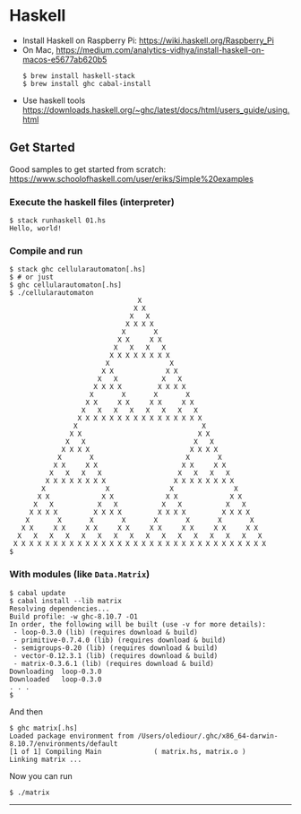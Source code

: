 # Haskell
- Install Haskell on Raspberry Pi: <https://wiki.haskell.org/Raspberry_Pi>
- On Mac, <https://medium.com/analytics-vidhya/install-haskell-on-macos-e5677ab620b5>
    ```
    $ brew install haskell-stack
    $ brew install ghc cabal-install
    ```
- Use haskell tools <https://downloads.haskell.org/~ghc/latest/docs/html/users_guide/using.html>

## Get Started
Good samples to get started from scratch: <https://www.schoolofhaskell.com/user/eriks/Simple%20examples>

### Execute the haskell files (interpreter)
```
$ stack runhaskell 01.hs
Hello, world! 
```

### Compile and run
```
$ stack ghc cellularautomaton[.hs]
$ # or just
$ ghc cellularautomaton[.hs]
$ ./cellularautomaton 
                                X                                
                               X X                               
                              X   X                              
                             X X X X                             
                            X       X                            
                           X X     X X                           
                          X   X   X   X                          
                         X X X X X X X X                         
                        X               X                        
                       X X             X X                       
                      X   X           X   X                      
                     X X X X         X X X X                     
                    X       X       X       X                    
                   X X     X X     X X     X X                   
                  X   X   X   X   X   X   X   X                  
                 X X X X X X X X X X X X X X X X                 
                X                               X                
               X X                             X X               
              X   X                           X   X              
             X X X X                         X X X X             
            X       X                       X       X            
           X X     X X                     X X     X X           
          X   X   X   X                   X   X   X   X          
         X X X X X X X X                 X X X X X X X X         
        X               X               X               X        
       X X             X X             X X             X X       
      X   X           X   X           X   X           X   X      
     X X X X         X X X X         X X X X         X X X X     
    X       X       X       X       X       X       X       X    
   X X     X X     X X     X X     X X     X X     X X     X X   
  X   X   X   X   X   X   X   X   X   X   X   X   X   X   X   X  
 X X X X X X X X X X X X X X X X X X X X X X X X X X X X X X X X 
$ 
```

### With modules (like `Data.Matrix`)
```
$ cabal update
$ cabal install --lib matrix
Resolving dependencies...
Build profile: -w ghc-8.10.7 -O1
In order, the following will be built (use -v for more details):
 - loop-0.3.0 (lib) (requires download & build)
 - primitive-0.7.4.0 (lib) (requires download & build)
 - semigroups-0.20 (lib) (requires download & build)
 - vector-0.12.3.1 (lib) (requires download & build)
 - matrix-0.3.6.1 (lib) (requires download & build)
Downloading  loop-0.3.0
Downloaded   loop-0.3.0
. . .
$
```
And then
```
$ ghc matrix[.hs] 
Loaded package environment from /Users/olediour/.ghc/x86_64-darwin-8.10.7/environments/default
[1 of 1] Compiling Main             ( matrix.hs, matrix.o )
Linking matrix ...
```
Now you can run
```
$ ./matrix
```


---
